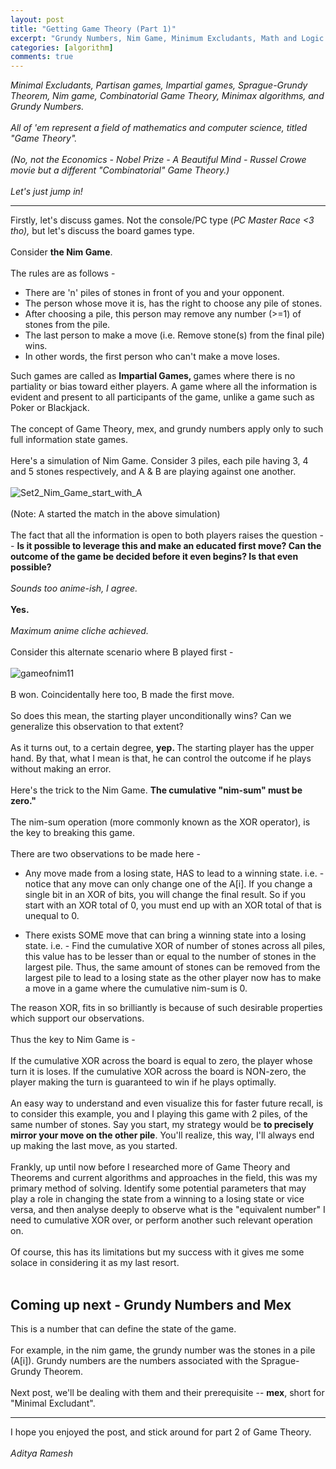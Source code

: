 ```yaml
---
layout: post
title: "Getting Game Theory (Part 1)"
excerpt: "Grundy Numbers, Nim Game, Minimum Excludants, Math and Logic!"
categories: [algorithm]
comments: true
---
```

<i>Minimal Excludants, Partisan games, Impartial games, Sprague-Grundy Theorem, Nim game, Combinatorial Game Theory, Minimax algorithms, and Grundy Numbers.</i>
<br><br>
<i>All of 'em represent a field of mathematics and computer science, titled "Game Theory".</i>
<br><br>
<i>(No, not the Economics - Nobel Prize - A Beautiful Mind - Russel Crowe movie but a different "Combinatorial" Game Theory.)</i>
<br><br>
<i>Let's just jump in!</i>

<hr>

Firstly, let's discuss games. Not the console/PC type (<i>PC Master R</i><i>ace &lt;3 tho), </i>but let's discuss the board games type.
<br><br>
Consider <b>the Nim Game</b>.
<br><br>
The rules are as follows -
<ul>
<li>There are 'n' piles of stones in front of you and your opponent.</li>
<li>The person whose move it is, has the right to choose any pile of stones.</li>
<li>After choosing a pile, this person may remove any number (&gt;=1) of stones from the pile.</li>
<li>The last person to make a move (i.e. Remove stone(s) from the final pile) wins.</li>
<li>In other words, the first person who can't make a move loses.</li>
</ul>
Such games are called as <b>Impartial Games, </b>games where there is no partiality or bias toward either players. A game where all the information is evident and present to all participants of the game, unlike a game such as Poker or Blackjack.
<br><br>
The concept of Game Theory, mex, and grundy numbers apply only to such full information state games.
<br><br>
Here's a simulation of Nim Game. Consider 3 piles, each pile having 3, 4 and 5 stones respectively, and A &amp; B are playing against one another.
<br><br>
<img class="aligncenter" src="http://www.geeksforgeeks.org/wp-content/uploads/Set2_Nim_Game_start_with_A.jpg" alt="Set2_Nim_Game_start_with_A">
<br><br>
(Note: A started the match in the above simulation)
<br><br>
The fact that all the information is open to both players raises the question -- <b>Is it possible to leverage this and make an educated first move? Can the outcome of the game be decided before it even begins? Is that even possible?</b>
<br><br>
<i>Sounds too anime-ish, I agree.</i>
<br><br>
<b>Yes. </b>
<br><br>
<i>Maximum anime cliche achieved. </i>
<br><br>
Consider this alternate scenario where B played first -
<br><br>
<img class="aligncenter" src="http://www.geeksforgeeks.org/wp-content/uploads/gameofnim11.jpg" alt="gameofnim11">
<br><br>
B won. Coincidentally here too, B made the first move.
<br><br>
So does this mean, the starting player unconditionally wins? Can we generalize this observation to that extent?
<br><br>
As it turns out, to a certain degree, <b>yep. </b>The starting player has the upper hand. By that, what I mean is that, he can control the outcome if he plays without making an error.
<br><br>
Here's the trick to the Nim Game. <b>The cumulative "nim-sum" must be zero."</b>
<br><br>
The nim-sum operation (more commonly known as the XOR operator), is the key to breaking this game.
<br><br>
There are two observations to be made here -
<ul>
<li>Any move made from a losing state, HAS to lead to a winning state. i.e. - notice that any move can only change one of the A[i]. If you change a single bit in an XOR of bits, you will change the final result. So if you start with an XOR total of 0, you must end up with an XOR total of that is unequal to 0.</li>
</ul>
<ul>
<li>There exists SOME move that can bring a winning state into a losing state. i.e. - Find the cumulative XOR of number of stones across all piles, this value has to be lesser than or equal to the number of stones in the largest pile. Thus, the same amount of stones can be removed from the largest pile to lead to a losing state as the other player now has to make a move in a game where the cumulative nim-sum is 0.</li>
</ul>
The reason XOR, fits in so brilliantly is because of such desirable properties which support our observations.
<br><br>
Thus the key to Nim Game is -
<br><br>
If the cumulative XOR across the board is equal to zero, the player whose turn it is loses. If the cumulative XOR across the board is NON-zero, the player making the turn is guaranteed to win if he plays optimally.
<br><br>
An easy way to understand and even visualize this for faster future recall, is to consider this example, you and I playing this game with 2 piles, of the same number of stones. Say you start, my strategy would be <b>to precisely mirror your move on the other pile</b>. You'll realize, this way, I'll always end up making the last move, as you started.
<br><br>
Frankly, up until now before I researched more of Game Theory and Theorems and current algorithms and approaches in the field, this was my primary method of solving. Identify some potential parameters that may play a role in changing the state from a winning to a losing state or vice versa, and then analyse deeply to observe what is the "equivalent number" I need to cumulative XOR over, or perform another such relevant operation on.
<br><br>
Of course, this has its limitations but my success with it gives me some solace in considering it as my last resort.
<br><br>
<h2>Coming up next - Grundy Numbers and Mex</h2>
This is a number that can define the state of the game. 
<br><br> 
For example, in the nim game, the grundy number was the stones in a pile (A[i]). Grundy numbers are the numbers associated with the Sprague-Grundy Theorem. 
<br><br>
Next post, we'll be dealing with them and their prerequisite -- <b>mex</b>, short for "Minimal Excludant".
<hr>
I hope you enjoyed the post, and stick around for part 2 of Game Theory. 
<br><br>
<i>Aditya Ramesh</i>